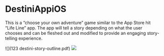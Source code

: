 # DestiniAppiOS
This is a “choose your own adventure” game similar to the App Store hit “Life Line” app. The app will tell a story depending on what the user chooses and can be fleshed out and modified to provide an engaging story-telling experience.

![](123 destini-story-outline.pdf)
![](https://media.giphy.com/media/aWnLX2UT0pD4hbRjVQ/giphy.gif)
